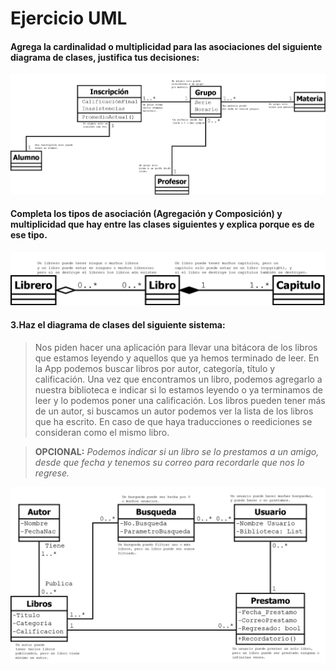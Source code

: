 # Ejercicio UML

#### Agrega la cardinalidad o multiplicidad para las asociaciones del siguiente diagrama de clases, justifica tus decisiones:

<img src=./imgs/Cardinalidad-Multiplicidad.png>

#### Completa los tipos de asociación (Agregación y Composición) y multiplicidad que hay entre las clases siguientes y explica porque es de ese tipo.

<img src=./imgs/Agregación-Composición.png>

#### 3.Haz el diagrama de clases del siguiente sistema:
>Nos piden hacer una aplicación para llevar una bitácora de los libros que estamos leyendo y aquellos que ya hemos terminado de leer. En la App podemos buscar libros por autor, categoría, título y calificación. Una vez que encontramos un libro, podemos agregarlo a nuestra biblioteca e indicar si lo estamos leyendo o ya terminamos de leer y lo podemos poner una calificación. Los libros pueden tener más de un autor, si buscamos un autor podemos ver la lista de los libros que ha escrito. En caso de que haya traducciones o reediciones se consideran como el mismo libro. 

>**OPCIONAL:** _Podemos indicar si un libro se lo prestamos a un amigo, desde que fecha y tenemos su correo para recordarle que nos lo regrese._

<img src=./imgs/UML.png>